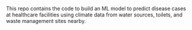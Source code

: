This repo contains the code to build an ML model to predict disease cases at healthcare facilities using climate data from water sources, toilets, and waste management sites nearby. 
